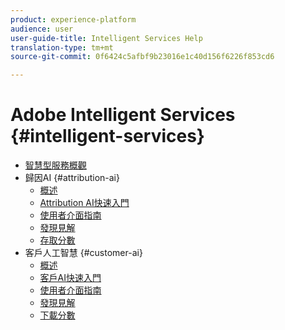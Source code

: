 ```yaml
---
product: experience-platform
audience: user
user-guide-title: Intelligent Services Help
translation-type: tm+mt
source-git-commit: 0f6424c5afbf9b23016e1c40d156f6226f853cd6

---
```



# Adobe Intelligent Services {#intelligent-services}

* [智慧型服務概觀](home.md)
* 歸因AI {#attribution-ai}
   * [概述](attribution-ai/overview.md)
   * [Attribution AI快速入門](attribution-ai/getting-started.md)
   * [使用者介面指南](attribution-ai/user-guide.md)
   * [發現見解](attribution-ai/discover-insights.md)
   * [存取分數](attribution-ai/download-scores.md)
* 客戶人工智慧 {#customer-ai}
   * [概述](customer-ai/overview.md)
   * [客戶AI快速入門](customer-ai/getting-started.md)
   * [使用者介面指南](customer-ai/user-guide.md)
   * [發現見解](customer-ai/discover-insights.md)
   * [下載分數](customer-ai/download-scores.md)
